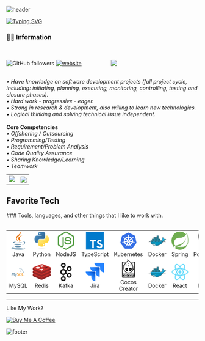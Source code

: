 <!-- Header -->
![header](https://capsule-render.vercel.app/api?type=waving&&color=gradient&height=100&section=header&fontSize=90)
<!-- Title -->
[![Typing SVG](https://readme-typing-svg.demolab.com?font=Alkatra&weight=500&size=35&duration=3500&pause=3&color=6994CDEE&center=false&vCenter=false&multiline=true&repeat=true&width=1000&height=100&lines=Hello,+I'm+Phan+Trung+Kiên+👋)](https://git.io/typing-svg)

### 🙇🏻 Information
<br/><br/>
<img align='right' src="https://media.giphy.com/media/M9gbBd9nbDrOTu1Mqx/giphy.gif" width="230">
![GitHub followers](https://img.shields.io/github/followers/ptkien-hd?label=Follow&style=social)
[![website](https://img.shields.io/badge/Website-46a2f1.svg?&style=flat-square&logo=Google-Chrome&logoColor=white&link=https://phantrungkien.info/)](https://phantrungkien.info/)
<p>
<br/><i>• Have knowledge on software development projects (full project cycle, including: initiating, planning, executing, monitoring, controlling, testing and closure phases).</i>
<br/><i>• Hard work - progressive - eager.</i>
<br/><i>• Strong in research & development, also willing to learn new technologies.</i>
<br/><i>• Logical thinking and solving technical issue independent.</i>
<br/><br/><b>Core Competencies</b>
 <br/><i>• Offshoring / Outsourcing</i>
 <br/><i>• Programming/Testing</i>
 <br/><i>• Requirement/Problem Analysis</i>
 <br/><i>• Code Quality Assurance </i>
 <br/><i>• Sharing Knowledge/Learning</i>
 <br/><i>• Teamwork</i>
 </p>
<table style="border-collapse: collapse; width: 100%; border: none;">
  <tr style="border: none;">
    <td style="border: none; width: 50%;">
      <a href="#">
        <img src="https://github-readme-activity-graph.vercel.app/graph?username=ptkien-hd&theme=react-dark&bg_color=131842&hide_border=true&line=E68369&color=FFF7FC"/>
      </a>
    </td>
    <td style="border: none; width: 50%;">
      <a href="#">
        <img src="http://mazassumnida.wtf/api/v2/generate_badge?boj=ptkien-hd" width="100%" style="display: block;" />
      </a>
    </td>
  </tr>
</table>

<h2 align="left" id="macropower-tech">Favorite Tech</h2>
### Tools, languages, and other things that I like to work with.
<br/><br/>
<table style="background: white">
  <tr>
    <td align="center" width="96">
      <a href="#macropower-tech">
        <img src="./img/java.svg" width="48" height="48" alt="Java" />
      </a>
      <br>Java
    </td>
    <td align="center" width="96">
      <a href="#macropower-tech">
        <img src="./img/python-original.svg" width="48" height="48" alt="Python" />
      </a>
      <br>Python
    </td>
    <td align="center" width="96">
      <a href="#macropower-tech">
        <img src="./img/nodejs.svg" width="48" height="48" alt="NodeJS" />
      </a>
      <br>NodeJS
    </td>
    <td align="center" width="96">
      <a href="#macropower-tech">
        <img src="./img/typescript-original.svg" width="48" height="48" alt="TypeScript" />
      </a>
      <br>TypeScript
    </td>
    <td align="center" width="96">
      <a href="#macropower-tech" >
        <img src="./img/kubernetes.svg" width="48" height="48" alt="Kubernetes" />
      </a>
      <br>Kubernetes
    </td>
    <td align="center" width="96"> 
      <a href="#macropower-tech" >
        <img src="./img/docker-original.svg" width="48" height="48" alt="Docker" />
      </a>
      <br>Docker
    </td>
    <td align="center"  width="96">
      <a href="#macropower-tech">
        <img src="./img/spring.svg" width="48" height="48" alt="Spring" />
      </a>
      <br>Spring
    </td>
    <td align="center" width="96">
      <a href="#macropower-tech" >
        <img src="./img/postgresql.svg" width="48" height="48" alt="Postgresql" />
      </a>
      <br>Postgresql
    </td>
  </tr>
   <tr>
    <td align="center" width="96">
      <a href="#macropower-tech">
        <img src="./img/mysql.svg" width="48" height="48" alt="MySQL" />
      </a>
      <br>MySQL
    </td>
    <td align="center" width="96">
      <a href="#macropower-tech">
        <img src="./img/redis.svg" width="48" height="48" alt="Redis" />
      </a>
      <br>Redis
    </td>
    <td align="center" width="96">
      <a href="#macropower-tech">
        <img src="./img/kafka.svg" width="48" height="48" alt="Kafka" />
      </a>
      <br>Kafka
    </td>
    <td align="center" width="96">
      <a href="#macropower-tech">
        <img src="./img/jira.svg" width="48" height="48" alt="Jira" />
      </a>
      <br>Jira
    </td>
    <td align="center" width="96">
      <a href="#macropower-tech" >
        <img src="./img/cocos.svg" width="48" height="48" alt="Cocos Creator" />
      </a>
      <br>Cocos Creator
    </td>
    <td align="center" width="96"> 
      <a href="#macropower-tech" >
        <img src="./img/docker-original.svg" width="48" height="48" alt="Docker" />
      </a>
      <br>Docker
    </td>
    <td align="center"  width="96">
      <a href="#macropower-tech">
        <img src="./img/react-original.svg" width="48" height="48" alt="React" />
      </a>
      <br>React
    </td>
    <td align="center" width="96">
      <a href="#macropower-tech" >
        <img src="./img/hasura.svg" width="48" height="48" alt="Hasura" />
      </a>
      <br>Hasura
    </td>
  </tr>
</table>

<hr>
Like My Work?

<a href="https://www.buymeacoffee.com/ptkien" target="_blank"><img src="https://cdn.buymeacoffee.com/buttons/v2/default-yellow.png" alt="Buy Me A Coffee" height="60px" width="217px" ></a>

![footer](https://capsule-render.vercel.app/api?type=waving&&color=gradient&height=100&section=footer&fontSize=90)
